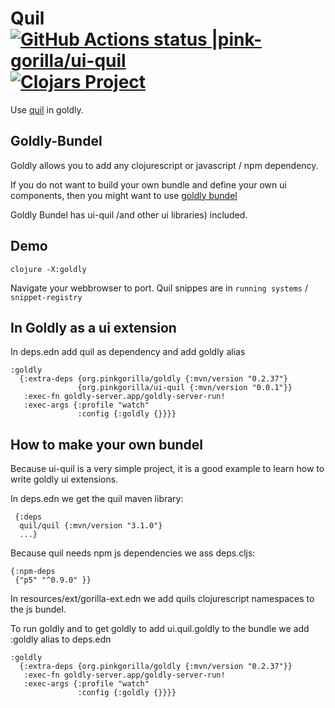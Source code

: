 # Quil [![GitHub Actions status |pink-gorilla/ui-quil](https://github.com/pink-gorilla/ui-quil/workflows/CI/badge.svg)](https://github.com/pink-gorilla/ui-quil/actions?workflow=CI)[![Clojars Project](https://img.shields.io/clojars/v/org.pinkgorilla/ui-quil.svg)](https://clojars.org/org.pinkgorilla/ui-quil)

Use [quil](http://quil.info/) in goldly.

## Goldly-Bundel

Goldly allows you to add any clojurescript or javascript / npm dependency.

If you do not want to build your own bundle and define your own ui components,
then you might want to use [goldly bundel](https://github.com/pink-gorilla/goldly-bundel)

Goldly Bundel has ui-quil /and other ui libraries) included. 

## Demo

```
clojure -X:goldly
```

Navigate your webbrowser to port. 
Quil snippes are in `running systems` / `snippet-registry`


## In Goldly as a ui extension

In deps.edn add quil as dependency and add goldly alias

```
:goldly
  {:extra-deps {org.pinkgorilla/goldly {:mvn/version "0.2.37"}
               {org.pinkgorilla/ui-quil {:mvn/version "0.0.1"}}
   :exec-fn goldly-server.app/goldly-server-run!
   :exec-args {:profile "watch"
               :config {:goldly {}}}}
```

## How to make your own bundel

Because ui-quil is a very simple project, it is a good example to learn
how to write goldly ui extensions.

In deps.edn we get the quil maven library:
```
 {:deps
  quil/quil {:mvn/version "3.1.0"}
  ...}
```

Because quil needs npm js dependencies we ass deps.cljs:
```
{:npm-deps
 {"p5" "^0.9.0" }}
```

In resources/ext/gorilla-ext.edn we add quils clojurescript namespaces to the js bundel.

To run goldly and to get goldly to add ui.quil.goldly to
the bundle we add :goldly alias to deps.edn
```
:goldly
  {:extra-deps {org.pinkgorilla/goldly {:mvn/version "0.2.37"}}
   :exec-fn goldly-server.app/goldly-server-run!
   :exec-args {:profile "watch"
               :config {:goldly {}}}}
```


